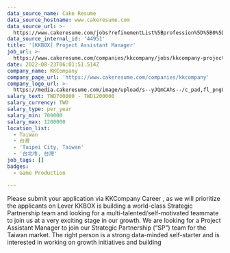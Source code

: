```yaml
---
data_source_name: Cake Resume
data_source_hostname: www.cakeresume.com
data_source_url: >-
  https://www.cakeresume.com/jobs?refinementList%5Bprofession%5D%5B0%5D=game-production&range%5Bsalary_range%5D%5Bmin%5D=1000000
data_source_internal_id: '44951'
title: '[KKBOX] Project Assistant Manager'
job_url: >-
  https://www.cakeresume.com/companies/kkcompany/jobs/kkcompany-project-assistant-manager
date: 2022-08-23T06:01:51.514Z
company_name: KKCompany
company_page_url: 'https://www.cakeresume.com/companies/kkcompany'
company_logo_url: >-
  https://media.cakeresume.com/image/upload/s--yJQmCAhs--/c_pad,fl_png8,h_200,w_200/v1637561973/kxxyllrqxnxut3jg0vup.png
salary_text: TWD700000 - TWD1200000
salary_currency: TWD
salary_type: per_year
salary_min: 700000
salary_max: 1200000
location_list:
  - Taiwan
  - 台灣
  - 'Taipei City, Taiwan'
  - '台北市, 台灣'
job_tags: []
badges:
  - Game Production

---
```


Please submit your application via KKCompany Career , as we will prioritize the applicants on Lever KKBOX is building a world-class Strategic Partnership team and looking for a multi-talented/self-motivated teammate to join us at a very exciting stage in our growth. We are looking for a Project Assistant Manager to join our Strategic Partnership (“SP”) team for the Taiwan market. The right person is a strong data-minded self-starter and is interested in working on growth initiatives and building